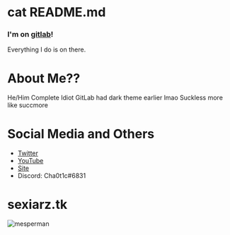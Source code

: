 # cat README.md
### I'm on [gitlab](https://gitlab.com/cha0t1c)!
Everything I do is on there.

# About Me??
He/Him
Complete Idiot
GitLab had dark theme earlier lmao
Suckless more like succmore

# Social Media and Others
- [Twitter](https://twitter.com/ch40t1x)
- [YouTube](https://www.youtube.com/channel/UC-5mLU2LQZQAjWQTCloslBw)
- [Site](https://cha0t1c.tk)
- Discord: Cha0t1c#6831

# sexiarz.tk
![mesperman](https://user-images.githubusercontent.com/39201493/103670910-828fd200-4f7a-11eb-8692-a1d0eeb2c7fb.png)
